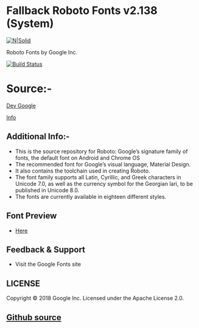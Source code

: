 # Fallback Roboto Fonts v2.138 (System)
[![N|Solid](https://www.gstatic.com/images/icons/material/apps/fonts/1x/opengraph_color_1200dp.png)](https://developer.apple.com/fonts/)

Roboto Fonts  by Google Inc.

[![Build Status](https://camo.githubusercontent.com/c078fb37a63d24c7b2e72e35e506350e6de5d1c0/68747470733a2f2f696d672e736869656c64732e696f2f62616467652f4d616769736b2d31372532422d3030423339422e7376673f7374796c653d666c61742d737175617265)](https://devloper.apple.com/fonts)


# Source:-
[Dev Google](https://fonts.google.com/specimen/Roboto/)

[Info](https://github.com/google/roboto)


## Additional Info:-
- This is the source repository for Roboto: Google’s signature family of fonts, the default font on Android and Chrome OS
- The recommended font for Google’s visual language, Material Design.
- It also contains the toolchain used in creating Roboto.
- The font family supports all Latin, Cyrillic, and Greek characters in Unicode 7.0, as well as the currency symbol for the Georgian lari, to be published in Unicode 8.0.
- The fonts are currently available in eighteen different styles.


## Font Preview
* [Here](https://fonts.google.com/specimen/Roboto)


## Feedback & Support
- Visit the Google Fonts site

## LICENSE
Copyright © 2018 Google Inc. Licensed under the Apache License 2.0.

## [Github source](https://github.com/google/roboto)
